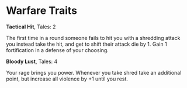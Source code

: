# Warfare Traits

**Tactical Hit**, Tales: 2

The first time in a round someone fails to hit you with a shredding attack you
instead take the hit, and get to shift their attack die by 1. Gain 1
fortification in a defense of your choosing.

**Bloody Lust**, Tales: 4

Your rage brings you power. Whenever you take shred take an additional point,
but increase all violence by +1 until you rest.
